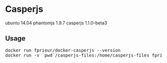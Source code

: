 # Casperjs # 

ubuntu 14.04
phantomjs 1.9.7
casperjs 1.1.0-beta3

## Usage ##
<pre>
docker run fprieur/docker-casperjs --version
docker run -v `pwd`/casperjs-files:/home/casperjs-files fprieur/docker-casperjs casperjs /home/casperjs-files/sample.js
</pre>
